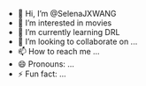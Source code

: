 - 👋 Hi, I’m @SelenaJXWANG
- 👀 I’m interested in movies
- 🌱 I’m currently learning DRL
- 💞️ I’m looking to collaborate on ...
- 📫 How to reach me ...
- 😄 Pronouns: ...
- ⚡ Fun fact: ...

<!---
SelenaJXWANG/SelenaJXWANG is a ✨ special ✨ repository because its `README.md` (this file) appears on your GitHub profile.
You can click the Preview link to take a look at your changes.
--->
